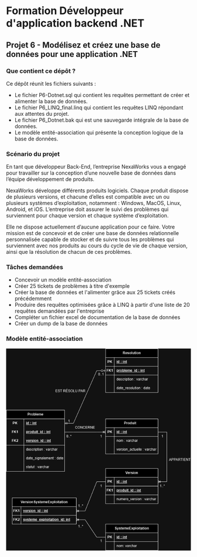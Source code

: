 # Formation Développeur d'application backend .NET

## Projet 6 - Modélisez et créez une base de données pour une application .NET

### Que contient ce dépôt ? 

Ce dépôt réunit les fichiers suivants : 
- Le fichier P6-Dotnet.sql qui contient les requêtes permettant de créer et alimenter la base de données. 
- Le fichier P6_LINQ_final.linq qui contient les requêtes LINQ répondant aux attentes du projet.
- Le fichier P6_Dotnet.bak qui est une sauvegarde intégrale de la base de données.
- Le modèle entité-association qui présente la conception logique de la base de données. 

### Scénario du projet

En tant que développeur Back-End, l’entreprise NexaWorks vous a engagé pour travailler sur la conception d’une nouvelle base de données dans l’équipe développement de produits. 

NexaWorks développe différents produits logiciels. Chaque produit dispose de plusieurs versions, et chacune d’elles est compatible avec un ou plusieurs systèmes d’exploitation, notamment : Windows, MacOS, Linux, Android, et iOS. 
L’entreprise doit assurer le suivi des problèmes qui surviennent pour chaque version et chaque système d’exploitation. 

Elle ne dispose actuellement d’aucune application pour ce faire. Votre mission est de concevoir et de créer une base de données relationnelle personnalisée capable de stocker et de suivre tous les problèmes qui surviennent avec nos produits au cours du cycle de vie de chaque version, ainsi que la résolution de chacun de ces problèmes.

### Tâches demandées

- Concevoir un modèle entité-association
- Créer 25 tickets de problèmes à titre d'exemple
- Créer la base de données et l'alimenter grâce aux 25 tickets créés précédemment
- Produire des requêtes optimisées grâce à LINQ à partir d'une liste de 20 requêtes demandées par l'entreprise
- Compléter un fichier excel de documentation de la base de données
- Créer un dump de la base de données

### Modèle entité-association 

![Modèle EA](/P6.drawio.png)
